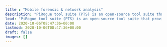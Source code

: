 ```yaml
---
title : "Mobile forensic & network analysis"
description: "PiRogue tool suite (PTS) is an open-source tool suite that provides a comprehensive mobile forensic and network traffic analysis platform targeting mobile devices both Android and iOS, Android mobile apps, internet of things devices (devices that are connected to the user mobile apps), and in general any device using wi-fi to connect to the Internet."
lead: "PiRogue tool suite (PTS) is an open-source tool suite that provides a comprehensive mobile forensic and network traffic analysis platform targeting mobile devices both Android and iOS, Android mobile apps, internet of things devices (devices that are connected to the user mobile apps), and in general any device using wi-fi to connect to the Internet."
date: 2020-10-06T08:47:36+00:00
lastmod: 2020-10-06T08:47:36+00:00
draft: false
images: []
---
```

